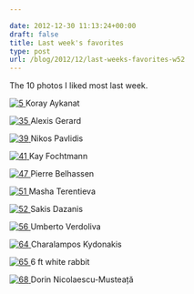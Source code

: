 ```yaml
---

date: 2012-12-30 11:13:24+00:00
draft: false
title: Last week's favorites
type: post
url: /blog/2012/12/last-weeks-favorites-w52
---
```


The 10 photos I liked most last week.




[![5](https://farm9.staticflickr.com/8056/8138841684_640d04ae56_b.jpg)
](http://www.flickr.com/photos/57734666@N05/8138841684)
Koray Aykanat





[![35](https://farm5.staticflickr.com/4109/5013620094_55a19a2bb7_b.jpg)
](http://www.flickr.com/photos/48718038@N05/5013620094)
Alexis Gerard





[![39](https://farm9.staticflickr.com/8194/8121852847_f975bd0e4e_b.jpg)
](http://www.flickr.com/photos/22650687@N04/8121852847)
Nikos Pavlidis





[![41](https://farm9.staticflickr.com/8484/8230136856_44b412149c_b.jpg)
](http://www.flickr.com/photos/31953920@N00/8230136856)
Kay Fochtmann





[![47](https://farm5.staticflickr.com/4130/5019518465_ea793ed0b8_b.jpg)
](http://www.flickr.com/photos/14663382@N03/5019518465)
Pierre Belhassen





[![51](https://farm7.staticflickr.com/6077/6034262785_3a3abb6262_b.jpg)
](http://www.flickr.com/photos/59306656@N07/6034262785)
Masha Terentieva





[![52](https://farm9.staticflickr.com/8075/8294408010_17b9aea9ff_b.jpg)
](http://www.flickr.com/photos/14278179@N03/8294408010)
Sakis Dazanis





[![56](https://farm9.staticflickr.com/8360/8301905498_40d5a86b68_b.jpg)
](http://www.flickr.com/photos/37314427@N03/8301905498)
Umberto Verdoliva





[![64](https://farm9.staticflickr.com/8497/8299747974_0d814b79ba_b.jpg)
](http://www.flickr.com/photos/29965389@N03/8299747974)
Charalampos Kydonakis





[![65](https://farm7.staticflickr.com/6134/6040669562_54d7c2ab0e_b.jpg)
](http://www.flickr.com/photos/52335482@N03/6040669562)
6 ft white rabbit





[![68](https://farm4.staticflickr.com/3083/2298334822_e1bb428cce_z.jpg)
](http://www.flickr.com/photos/dorin/2298334822)
Dorin Nicolaescu-Musteață
